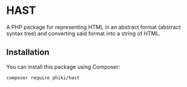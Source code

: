 # HAST

A PHP package for representing HTML in an abstract format (abstract syntax tree) and converting said format into a string of HTML.

## Installation

You can install this package using Composer:

```sh
composer require phiki/hast
```

